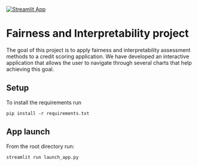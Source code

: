 [![Streamlit App](https://static.streamlit.io/badges/streamlit_badge_black_white.svg)](https://share.streamlit.io/nicolasbdls/fairness_interpretability/launch_app.py)

# Fairness and Interpretability project

The goal of this project is to apply fairness and interpretability assessment
methods to a credit scoring application. We have developed an interactive application
that allows the user to navigate through several charts that help achieving this 
goal.

## Setup

To install the requirements run 

```[bash]
pip install -r requirements.txt
```

## App launch

From the root directory run:

```[bash]
streamlit run launch_app.py
```